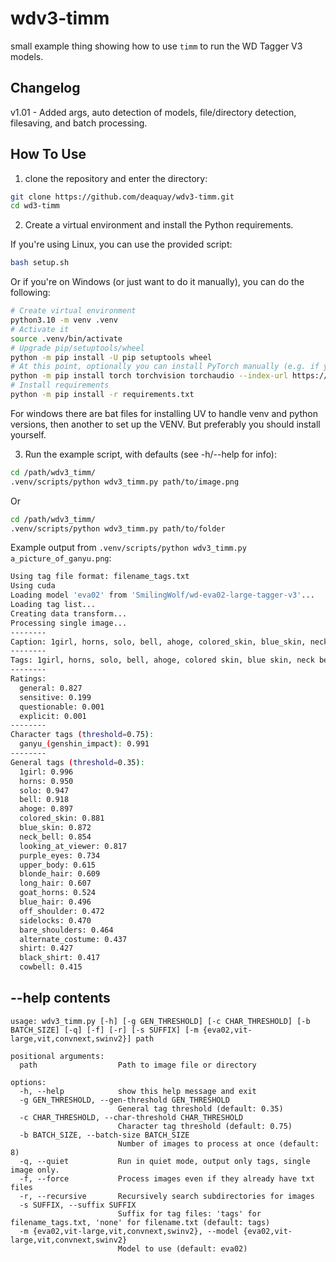 # wdv3-timm

small example thing showing how to use `timm` to run the WD Tagger V3 models.

## Changelog
v1.01 - Added args, auto detection of models, file/directory detection, filesaving, and batch processing.

## How To Use

1. clone the repository and enter the directory:
```sh
git clone https://github.com/deaquay/wdv3-timm.git
cd wd3-timm
```

2. Create a virtual environment and install the Python requirements.

If you're using Linux, you can use the provided script:
```sh
bash setup.sh
```

Or if you're on Windows (or just want to do it manually), you can do the following:
```sh
# Create virtual environment
python3.10 -m venv .venv
# Activate it
source .venv/bin/activate
# Upgrade pip/setuptools/wheel
python -m pip install -U pip setuptools wheel
# At this point, optionally you can install PyTorch manually (e.g. if you ARE using an nVidia GPU, cuXXX in url is cuda version, such as cu126 for cuda 12.6 check [Pytorch](https://pytorch.org/) for full install command.)
python -m pip install torch torchvision torchaudio --index-url https://download.pytorch.org/whl/cuXXX
# Install requirements
python -m pip install -r requirements.txt
```
For windows there are bat files for installing UV to handle venv and python versions, then another to set up the VENV. But preferably you should install yourself.

3. Run the example script, with defaults (see -h/--help for info):
```sh
cd /path/wdv3_timm/
.venv/scripts/python wdv3_timm.py path/to/image.png
```
Or
```sh
cd /path/wdv3_timm/
.venv/scripts/python wdv3_timm.py path/to/folder
```

Example output from `.venv/scripts/python wdv3_timm.py a_picture_of_ganyu.png`:
```sh
Using tag file format: filename_tags.txt
Using cuda
Loading model 'eva02' from 'SmilingWolf/wd-eva02-large-tagger-v3'...
Loading tag list...
Creating data transform...
Processing single image...
--------
Caption: 1girl, horns, solo, bell, ahoge, colored_skin, blue_skin, neck_bell, looking_at_viewer, purple_eyes, upper_body, blonde_hair, long_hair, goat_horns, blue_hair, off_shoulder, sidelocks, bare_shoulders, alternate_costume, shirt, black_shirt, cowbell, ganyu_(genshin_impact)
--------
Tags: 1girl, horns, solo, bell, ahoge, colored skin, blue skin, neck bell, looking at viewer, purple eyes, upper body, blonde hair, long hair, goat horns, blue hair, off shoulder, sidelocks, bare shoulders, alternate costume, shirt, black shirt, cowbell, ganyu \(genshin impact\)
--------
Ratings:
  general: 0.827
  sensitive: 0.199
  questionable: 0.001
  explicit: 0.001
--------
Character tags (threshold=0.75):
  ganyu_(genshin_impact): 0.991
--------
General tags (threshold=0.35):
  1girl: 0.996
  horns: 0.950
  solo: 0.947
  bell: 0.918
  ahoge: 0.897
  colored_skin: 0.881
  blue_skin: 0.872
  neck_bell: 0.854
  looking_at_viewer: 0.817
  purple_eyes: 0.734
  upper_body: 0.615
  blonde_hair: 0.609
  long_hair: 0.607
  goat_horns: 0.524
  blue_hair: 0.496
  off_shoulder: 0.472
  sidelocks: 0.470
  bare_shoulders: 0.464
  alternate_costume: 0.437
  shirt: 0.427
  black_shirt: 0.417
  cowbell: 0.415
```
## --help contents
```
usage: wdv3_timm.py [-h] [-g GEN_THRESHOLD] [-c CHAR_THRESHOLD] [-b BATCH_SIZE] [-q] [-f] [-r] [-s SUFFIX] [-m {eva02,vit-large,vit,convnext,swinv2}] path

positional arguments:
  path                  Path to image file or directory

options:
  -h, --help            show this help message and exit
  -g GEN_THRESHOLD, --gen-threshold GEN_THRESHOLD
                        General tag threshold (default: 0.35)
  -c CHAR_THRESHOLD, --char-threshold CHAR_THRESHOLD
                        Character tag threshold (default: 0.75)
  -b BATCH_SIZE, --batch-size BATCH_SIZE
                        Number of images to process at once (default: 8)
  -q, --quiet           Run in quiet mode, output only tags, single image only.
  -f, --force           Process images even if they already have txt files
  -r, --recursive       Recursively search subdirectories for images
  -s SUFFIX, --suffix SUFFIX
                        Suffix for tag files: 'tags' for filename_tags.txt, 'none' for filename.txt (default: tags)
  -m {eva02,vit-large,vit,convnext,swinv2}, --model {eva02,vit-large,vit,convnext,swinv2}
                        Model to use (default: eva02)
```
